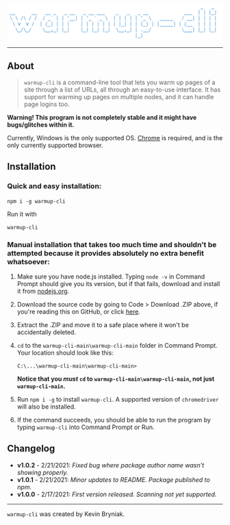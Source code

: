 ![](./title.png)

---

## About

> `warmup-cli` is a command-line tool that lets you warm up pages of a site through a list of URLs, all through an easy-to-use interface. It has support for warming up pages on multiple nodes, and it can handle page logins too.

**Warning! This program is not completely stable and it might have bugs/glitches within it.**

Currently, Windows is the only supported OS. [Chrome](https://chrome.com/) is required, and is the only currently supported browser.

## Installation

### Quick and easy installation:

```
npm i -g warmup-cli
```

Run it with

```
warmup-cli
```

### Manual installation that takes too much time and shouldn't be attempted because it provides absolutely no extra benefit whatsoever:

1. Make sure you have node.js installed. Typing `node -v` in Command Prompt should give you its version, but if that fails, download and install it from [nodejs.org](https://nodejs.org).

2. Download the source code by going to Code > Download .ZIP above, if you're reading this on GitHub, or click [here](https://github.com/marsnebulasoup/warmup-cli/archive/main.zip).

3. Extract the .ZIP and move it to a safe place where it won't be accidentally deleted.

4. `cd` to the `warmup-cli-main\warmup-cli-main` folder in Command Prompt. Your location should look like this:

   ```
   C:\...\warmup-cli-main\warmup-cli-main>
   ```

   **Notice that you *must* `cd` to `warmup-cli-main\warmup-cli-main`, not just `warmup-cli-main`.**

5. Run `npm i -g` to install `warmup-cli`. A supported version of `chromedriver` will also be installed.

6. If the command succeeds, you should be able to run the program by typing `warmup-cli` into Command Prompt or Run.

## Changelog

- **v1.0.2** - 2/21/2021: *Fixed bug where package author name wasn't showing properly.*
- **v1.0.1** - 2/21/2021: *Minor updates to README. Package published to npm.*
- **v1.0.0** - 2/17/2021: *First version released. Scanning not yet supported.*

---

`warmup-cli` was created by Kevin Bryniak.


